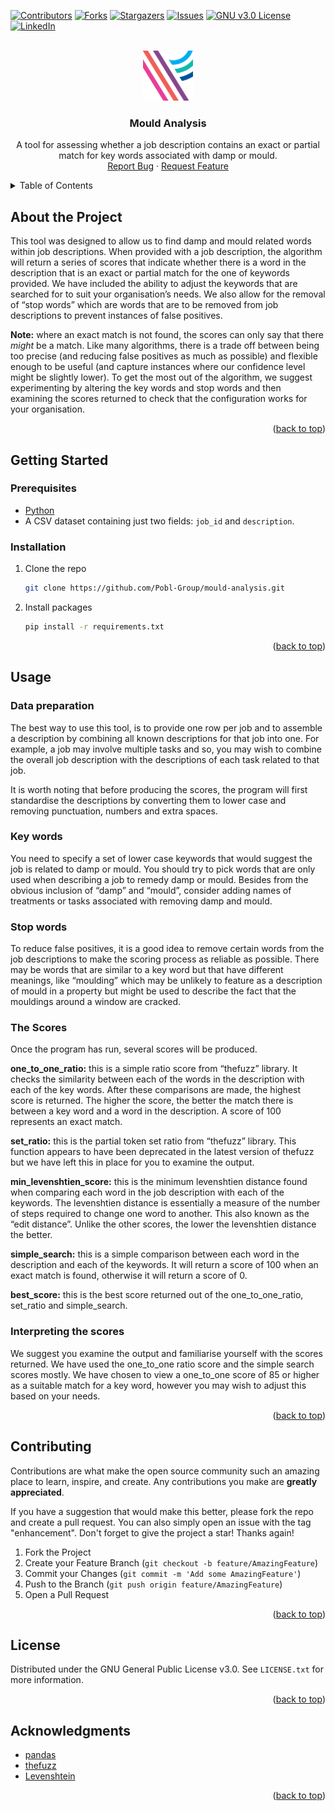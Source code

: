 <a name="readme-top"></a>

[![Contributors][contributors-shield]][contributors-url]
[![Forks][forks-shield]][forks-url]
[![Stargazers][stars-shield]][stars-url]
[![Issues][issues-shield]][issues-url]
[![GNU v3.0 License][license-shield]][license-url]
[![LinkedIn][linkedin-shield]][linkedin-url]

<br />
<div align="center">
  <a href="https://github.com/Pobl-Group/mould-analysis">
    <img src="assets/logo.png" alt="Logo" width="80" height="80">
  </a>

<h3 align="center">Mould Analysis</h3>

  <p align="center">
    A tool for assessing whether a job description contains an exact or partial match for key words associated with damp or mould.
    <br />
    <a href="https://github.com/Pobl-Group/mould-analysis/issues">Report Bug</a>
    ·
    <a href="https://github.com/Pobl-Group/mould-analysis/issues">Request Feature</a>
  </p>
</div>

<!-- TABLE OF CONTENTS -->
<details>
  <summary>Table of Contents</summary>
  <ol>
    <li>
      <a href="#about-the-project">About the Project</a>
    </li>
    <li>
      <a href="#getting-started">Getting Started</a>
      <ul>
        <li><a href="#prerequisites">Prerequisites</a></li>
        <li><a href="#installation">Installation</a></li>
      </ul>
    </li>
    <li><a href="#usage">Usage</a></li>
    <li><a href="#contributing">Contributing</a></li>
    <li><a href="#license">License</a></li>
    <li><a href="#acknowledgments">Acknowledgments</a></li>
  </ol>
</details>

<!-- ABOUT THE PROJECT -->
## About the Project

This tool was designed to allow us to find damp and mould related words within job descriptions. When provided with a job description, the algorithm will return a series of scores that indicate whether there is a word in the description that is an exact or partial match for the one of keywords provided.
We have included the ability to adjust the keywords that are searched for to suit your organisation’s needs. We also allow for the removal of “stop words” which are words that are to be removed from job descriptions to prevent instances of false positives.

**Note:** where an exact match is not found, the scores can only say that there *might* be a match. Like many algorithms, there is a trade off between being too precise (and reducing false positives as much as possible) and flexible enough to be useful (and capture instances where our confidence level might be slightly lower). To get the most out of the algorithm, we suggest experimenting by altering the key words and stop words and then examining the scores returned to check that the configuration works for your organisation.

<p align="right">(<a href="#readme-top">back to top</a>)</p>


<!-- GETTING STARTED -->
## Getting Started

### Prerequisites

- [Python][python-url]
- A CSV dataset containing just two fields: `job_id` and `description`.


### Installation

1. Clone the repo
   ```sh
   git clone https://github.com/Pobl-Group/mould-analysis.git
   ```
1. Install packages
   ```sh
   pip install -r requirements.txt
   ```

<p align="right">(<a href="#readme-top">back to top</a>)</p>



<!-- USAGE EXAMPLES -->
## Usage

### Data preparation
The best way to use this tool, is to provide one row per job and to assemble a description by combining all known descriptions for that job into one. For example, a job may involve multiple tasks and so, you may wish to combine the overall job description with the descriptions of each task related to that job.

It is worth noting that before producing the scores, the program will first standardise the descriptions by converting them to lower case and removing punctuation, numbers and extra spaces.

### Key words
You need to specify a set of lower case keywords that would suggest the job is related to damp or mould. You should try to pick words that are only used when describing a job to remedy damp or mould. Besides from the obvious inclusion of “damp” and “mould”, consider adding names of treatments or tasks associated with removing damp and mould.

### Stop words
To reduce false positives, it is a good idea to remove certain words from the job descriptions to make the scoring process as reliable as possible. There may be words that are similar to a key word but that have different meanings, like “moulding” which may be unlikely to feature as a description of mould in a property but might be used to describe the fact that the mouldings around a window are cracked.

### The Scores
Once the program has run, several scores will be produced.

**one_to_one_ratio:** this is a simple ratio score from “thefuzz” library. It checks the similarity between each of the words in the description with each of the key words. After these comparisons are made, the highest score is returned.  The higher the score, the better the match there is between a key word and a word in the description. A score of 100 represents an exact match.

**set_ratio:** this is the partial token set ratio from “thefuzz” library. This function appears to have been deprecated in the latest version of thefuzz but we have left this in place for you to examine the output.

**min_levenshtien_score:** this is the minimum levenshtien distance found when comparing each word in the job description with each of the keywords. The levenshtien distance is essentially a measure of the number of steps required to change one word to another. This also known as the “edit distance”. Unlike the other scores, the lower the levenshtien distance the better.

**simple_search:** this is a simple comparison between each word in the description and each of the keywords. It will return a score of 100 when an exact match is found, otherwise it will return a score of 0.

**best_score:** this is the best score returned out of the one_to_one_ratio, set_ratio and simple_search.

### Interpreting the scores
We suggest you examine the output and familiarise yourself with the scores returned. We have used the one_to_one ratio score and the simple search scores mostly. We have chosen to view a one_to_one score of 85 or higher as a suitable match for a key word, however you may wish to adjust this based on your needs.


<p align="right">(<a href="#readme-top">back to top</a>)</p>


<!-- CONTRIBUTING -->
## Contributing

Contributions are what make the open source community such an amazing place to learn, inspire, and create. Any contributions you make are **greatly appreciated**.

If you have a suggestion that would make this better, please fork the repo and create a pull request. You can also simply open an issue with the tag "enhancement".
Don't forget to give the project a star! Thanks again!

1. Fork the Project
2. Create your Feature Branch (`git checkout -b feature/AmazingFeature`)
3. Commit your Changes (`git commit -m 'Add some AmazingFeature'`)
4. Push to the Branch (`git push origin feature/AmazingFeature`)
5. Open a Pull Request

<p align="right">(<a href="#readme-top">back to top</a>)</p>



<!-- LICENSE -->
## License

Distributed under the GNU General Public License v3.0. See `LICENSE.txt` for more information.

<p align="right">(<a href="#readme-top">back to top</a>)</p>


<!-- ACKNOWLEDGMENTS -->
## Acknowledgments

* [pandas](https://pypi.org/project/pandas/)
* [thefuzz](https://pypi.org/project/thefuzz/)
* [Levenshtein](https://pypi.org/project/Levenshtein/)

<p align="right">(<a href="#readme-top">back to top</a>)</p>



<!-- MARKDOWN LINKS & IMAGES -->
<!-- https://www.markdownguide.org/basic-syntax/#reference-style-links -->
[contributors-shield]: https://img.shields.io/github/contributors/Pobl-Group/mould-analysis.svg?style=for-the-badge
[contributors-url]: https://github.com/Pobl-Group/mould-analysis/graphs/contributors
[forks-shield]: https://img.shields.io/github/forks/Pobl-Group/mould-analysis.svg?style=for-the-badge
[forks-url]: https://github.com/Pobl-Group/mould-analysis/network/members
[stars-shield]: https://img.shields.io/github/stars/Pobl-Group/mould-analysis.svg?style=for-the-badge
[stars-url]: https://github.com/Pobl-Group/mould-analysis/stargazers
[issues-shield]: https://img.shields.io/github/issues/Pobl-Group/mould-analysis.svg?style=for-the-badge
[issues-url]: https://github.com/Pobl-Group/mould-analysis/issues
[license-shield]: https://img.shields.io/github/license/Pobl-Group/mould-analysis.svg?style=for-the-badge
[license-url]: https://github.com/Pobl-Group/mould-analysis/blob/main/LICENSE
[linkedin-shield]: https://img.shields.io/badge/-LinkedIn-black.svg?style=for-the-badge&logo=linkedin&colorB=555
[linkedin-url]: https://www.linkedin.com/company/pobl-group
[python-url]: https://www.python.org/
